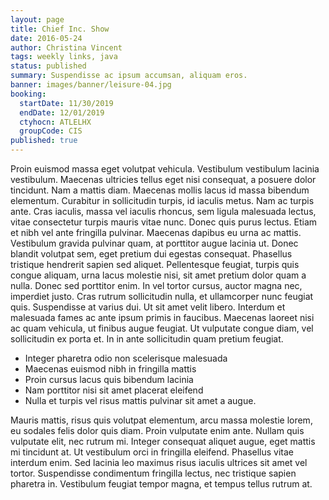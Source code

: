 ```yaml
---
layout: page
title: Chief Inc. Show
date: 2016-05-24
author: Christina Vincent
tags: weekly links, java
status: published
summary: Suspendisse ac ipsum accumsan, aliquam eros.
banner: images/banner/leisure-04.jpg
booking:
  startDate: 11/30/2019
  endDate: 12/01/2019
  ctyhocn: ATLELHX
  groupCode: CIS
published: true
---
```

Proin euismod massa eget volutpat vehicula. Vestibulum vestibulum lacinia vestibulum. Maecenas ultricies tellus eget nisi consequat, a posuere dolor tincidunt. Nam a mattis diam. Maecenas mollis lacus id massa bibendum elementum. Curabitur in sollicitudin turpis, id iaculis metus. Nam ac turpis ante. Cras iaculis, massa vel iaculis rhoncus, sem ligula malesuada lectus, vitae consectetur turpis mauris vitae nunc. Donec quis purus lectus. Etiam et nibh vel ante fringilla pulvinar. Maecenas dapibus eu urna ac mattis.
Vestibulum gravida pulvinar quam, at porttitor augue lacinia ut. Donec blandit volutpat sem, eget pretium dui egestas consequat. Phasellus tristique hendrerit sapien sed aliquet. Pellentesque feugiat, turpis quis congue aliquam, urna lacus molestie nisi, sit amet pretium dolor quam a nulla. Donec sed porttitor enim. In vel tortor cursus, auctor magna nec, imperdiet justo. Cras rutrum sollicitudin nulla, et ullamcorper nunc feugiat quis. Suspendisse at varius dui. Ut sit amet velit libero. Interdum et malesuada fames ac ante ipsum primis in faucibus. Maecenas laoreet nisi ac quam vehicula, ut finibus augue feugiat. Ut vulputate congue diam, vel sollicitudin ex porta et. In in ante sollicitudin quam pretium feugiat.

* Integer pharetra odio non scelerisque malesuada
* Maecenas euismod nibh in fringilla mattis
* Proin cursus lacus quis bibendum lacinia
* Nam porttitor nisi sit amet placerat eleifend
* Nulla et turpis vel risus mattis pulvinar sit amet a augue.

Mauris mattis, risus quis volutpat elementum, arcu massa molestie lorem, eu sodales felis dolor quis diam. Proin vulputate enim ante. Nullam quis vulputate elit, nec rutrum mi. Integer consequat aliquet augue, eget mattis mi tincidunt at. Ut vestibulum orci in fringilla eleifend. Phasellus vitae interdum enim. Sed lacinia leo maximus risus iaculis ultrices sit amet vel tortor. Suspendisse condimentum fringilla lectus, nec tristique sapien pharetra in. Vestibulum feugiat tempor magna, et tempus tellus rutrum at.
